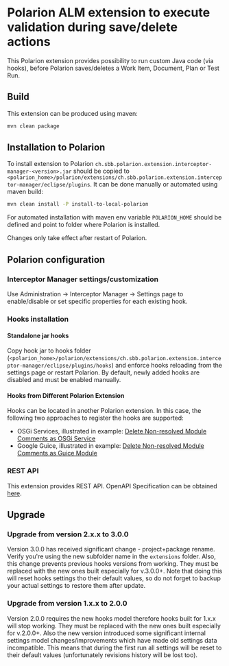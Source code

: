 # Polarion ALM extension to execute validation during save/delete actions

This Polarion extension provides possibility to run custom Java code (via hooks), before Polarion saves/deletes a Work Item, Document, Plan or Test Run.

## Build

This extension can be produced using maven:
```bash
mvn clean package
```

## Installation to Polarion

To install extension to Polarion `ch.sbb.polarion.extension.interceptor-manager-<version>.jar`
should be copied to `<polarion_home>/polarion/extensions/ch.sbb.polarion.extension.interceptor-manager/eclipse/plugins`.
It can be done manually or automated using maven build:
```bash
mvn clean install -P install-to-local-polarion
```
For automated installation with maven env variable `POLARION_HOME` should be defined and point to folder where Polarion is installed.

Changes only take effect after restart of Polarion.

## Polarion configuration

### Interceptor Manager settings/customization
Use Administration -> Interceptor Manager -> Settings page to enable/disable or set specific properties for each existing hook.


### Hooks installation
#### Standalone jar hooks
Copy hook jar to hooks folder (`<polarion_home>/polarion/extensions/ch.sbb.polarion.extension.interceptor-manager/eclipse/plugins/hooks`) and enforce hooks reloading from the settings page or restart Polarion.
By default, newly added hooks are disabled and must be enabled manually.
#### Hooks from Different Polarion Extension
Hooks can be located in another Polarion extension. In this case, the following two approaches to register the hooks are supported:
 - OSGi Services, illustrated in example: [Delete Non-resolved Module Comments as OSGi Service](https://github.com/SchweizerischeBundesbahnen/ch.sbb.polarion.extension.interceptor-manager.hook-samples/tree/main/hook-samples-osgi)
 - Google Guice, illustrated in example: [Delete Non-resolved Module Comments as Guice Module](https://github.com/SchweizerischeBundesbahnen/ch.sbb.polarion.extension.interceptor-manager.hook-samples/tree/main/hook-samples-guice)

### REST API

This extension provides REST API. OpenAPI Specification can be obtained [here](docs/openapi.json).

## Upgrade

### Upgrade from version 2.x.x to 3.0.0
Version 3.0.0 has received significant change - project+package rename. Verify you're using the new subfolder name in the `extensions` folder.
Also, this change prevents previous hooks versions from working. They must be replaced with the new ones built especially for v.3.0.0+. Note that doing this will reset hooks settings tho their default values, so do not forget to backup your actual settings to restore them after update. 

### Upgrade from version 1.x.x to 2.0.0
Version 2.0.0 requires the new hooks model therefore hooks built for 1.x.x will stop working. They must be replaced with the new ones built especially for v.2.0.0+.
Also the new version introduced some significant internal settings model changes/improvements which have made old settings data incompatible. This means that during the first run all settings will be reset to their default values (unfortunately revisions history will be lost too).
